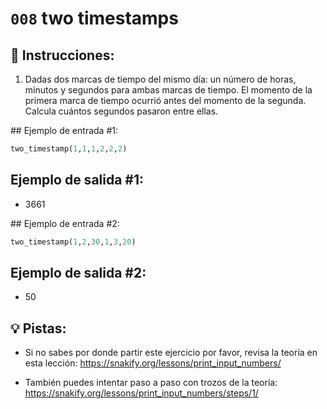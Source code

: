 # `008` two timestamps

## 📝 Instrucciones:

1. Dadas dos marcas de tiempo del mismo día: un número de horas, minutos y segundos para ambas marcas de tiempo. El momento de la primera marca de tiempo ocurrió antes del momento de la segunda. Calcula cuántos segundos pasaron entre ellas.

## Ejemplo de entrada #1:

```py
two_timestamp(1,1,1,2,2,2)
```

## Ejemplo de salida #1:

+ 3661

## Ejemplo de entrada #2:

```py
two_timestamp(1,2,30,1,3,20)
```

## Ejemplo de salida #2:

+ 50

## 💡 Pistas:

+ Si no sabes por donde partir este ejercicio por favor, revisa la teoría en esta lección: https://snakify.org/lessons/print_input_numbers/

+ También puedes intentar paso a paso con trozos de la teoría: https://snakify.org/lessons/print_input_numbers/steps/1/